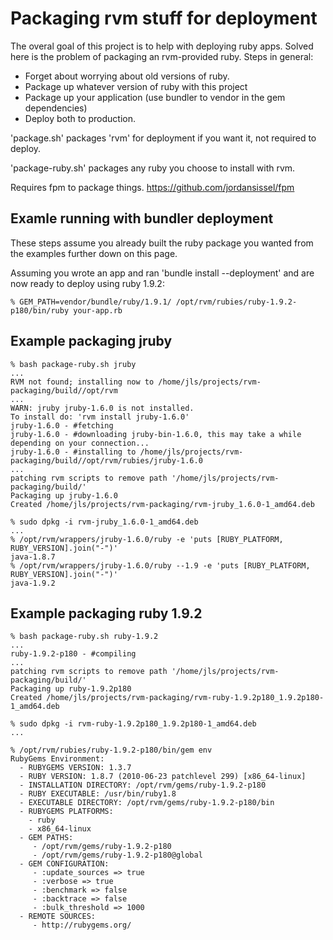 # Packaging rvm stuff for deployment

The overal goal of this project is to help with deploying ruby apps. Solved here is the problem of packaging an rvm-provided ruby. Steps in general:

* Forget about worrying about old versions of ruby.
* Package up whatever version of ruby with this project
* Package up your application (use bundler to vendor in the gem dependencies)
* Deploy both to production.

'package.sh' packages 'rvm' for deployment if you want it, not required to deploy.

'package-ruby.sh' packages any ruby you choose to install with rvm.

Requires fpm to package things. <https://github.com/jordansissel/fpm>

## Examle running with bundler deployment

These steps assume you already built the ruby package you wanted from the
examples further down on this page.

Assuming you wrote an app and ran 'bundle install --deployment' and are now
ready to deploy using ruby 1.9.2:

    % GEM_PATH=vendor/bundle/ruby/1.9.1/ /opt/rvm/rubies/ruby-1.9.2-p180/bin/ruby your-app.rb

## Example packaging jruby

    % bash package-ruby.sh jruby
    ...
    RVM not found; installing now to /home/jls/projects/rvm-packaging/build//opt/rvm
    ...
    WARN: jruby jruby-1.6.0 is not installed.
    To install do: 'rvm install jruby-1.6.0'
    jruby-1.6.0 - #fetching
    jruby-1.6.0 - #downloading jruby-bin-1.6.0, this may take a while depending on your connection...
    jruby-1.6.0 - #installing to /home/jls/projects/rvm-packaging/build//opt/rvm/rubies/jruby-1.6.0
    ...
    patching rvm scripts to remove path '/home/jls/projects/rvm-packaging/build/'
    Packaging up jruby-1.6.0
    Created /home/jls/projects/rvm-packaging/rvm-jruby_1.6.0-1_amd64.deb

    % sudo dpkg -i rvm-jruby_1.6.0-1_amd64.deb
    ...
    % /opt/rvm/wrappers/jruby-1.6.0/ruby -e 'puts [RUBY_PLATFORM, RUBY_VERSION].join("-")'
    java-1.8.7
    % /opt/rvm/wrappers/jruby-1.6.0/ruby --1.9 -e 'puts [RUBY_PLATFORM, RUBY_VERSION].join("-")'
    java-1.9.2


## Example packaging ruby 1.9.2

    % bash package-ruby.sh ruby-1.9.2
    ...
    ruby-1.9.2-p180 - #compiling
    ...
    patching rvm scripts to remove path '/home/jls/projects/rvm-packaging/build/'
    Packaging up ruby-1.9.2p180
    Created /home/jls/projects/rvm-packaging/rvm-ruby-1.9.2p180_1.9.2p180-1_amd64.deb

    % sudo dpkg -i rvm-ruby-1.9.2p180_1.9.2p180-1_amd64.deb
    ...

    % /opt/rvm/rubies/ruby-1.9.2-p180/bin/gem env
    RubyGems Environment:
      - RUBYGEMS VERSION: 1.3.7
      - RUBY VERSION: 1.8.7 (2010-06-23 patchlevel 299) [x86_64-linux]
      - INSTALLATION DIRECTORY: /opt/rvm/gems/ruby-1.9.2-p180
      - RUBY EXECUTABLE: /usr/bin/ruby1.8
      - EXECUTABLE DIRECTORY: /opt/rvm/gems/ruby-1.9.2-p180/bin
      - RUBYGEMS PLATFORMS:
        - ruby
        - x86_64-linux
      - GEM PATHS:
         - /opt/rvm/gems/ruby-1.9.2-p180
         - /opt/rvm/gems/ruby-1.9.2-p180@global
      - GEM CONFIGURATION:
         - :update_sources => true
         - :verbose => true
         - :benchmark => false
         - :backtrace => false
         - :bulk_threshold => 1000
      - REMOTE SOURCES:
         - http://rubygems.org/

